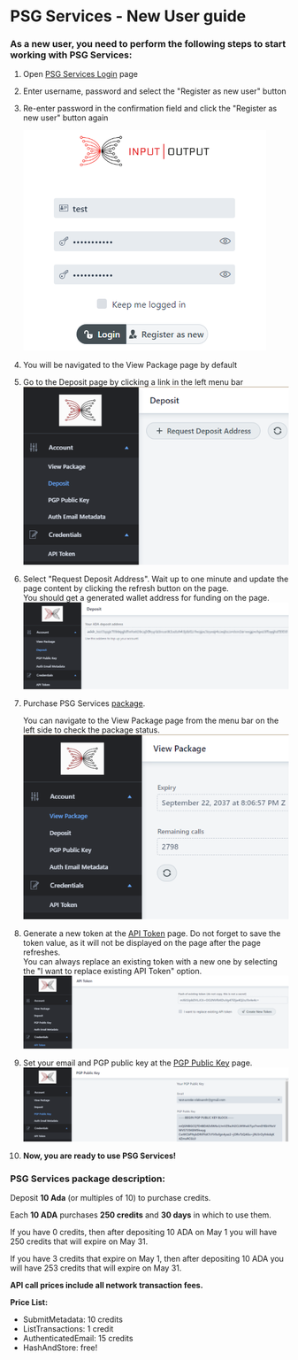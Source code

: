 # PSG Services - New User guide

### As a new user, you need to perform the following steps to start working with PSG Services:

1. Open [PSG Services Login](https://psg.iog.services/) page
2. Enter username, password and select the "Register as new user" button
3. Re-enter password in the confirmation field and click the "Register as new user" button again  
   
   ![Login](./pictures/login.png)  
   

4. You will be navigated to the View Package page by default
5. Go to the Deposit page by clicking a link in the left menu bar
   ![RequestDeposit](./pictures/request-address.png)  
   

6. Select "Request Deposit Address". Wait up to one minute and update the page content by clicking the refresh button on the page.  
   You should get a generated wallet address for funding on the page.  
   ![AddressAdded](./pictures/address-added.png)
   
   
7. Purchase PSG Services [package](#psg-services-package-description).
   
   You can navigate to the View Package page from the menu bar on the left side to check the package status.  
   ![PackagePurchased](./pictures/package-purchased.png)
   

8. Generate a new token at the [API Token](https://psg.iog.services/apitokens) page. Do not forget to save the token value, as it will not be displayed on the page after the page refreshes.  
   You can always replace an existing token with a new one by selecting the "I want to replace existing API Token" option.
   ![GeneratedToken](./pictures/generated-token.png)  
   

9. Set your email and PGP public key at the [PGP Public Key](https://psg.iog.services/pgppublickey) page.
   ![KeySet](./pictures/key-set.png)

10. **Now, you are ready to use PSG Services!**

### PSG Services package description:
Deposit **10 Ada** (or multiples of 10) to purchase credits.

Each **10 ADA** purchases **250 credits** and **30 days** in which to use them.

If you have 0 credits, then after depositing 10 ADA on May 1 you will have 250 credits that will expire on May 31.

If you have 3 credits that expire on May 1, then after depositing 10 ADA you will have 253 credits that will expire on May 31.

**API call prices include all network transaction fees.**

**Price List:**

- SubmitMetadata: 10 credits
- ListTransactions: 1 credit
- AuthenticatedEmail: 15 credits
- HashAndStore: free!


